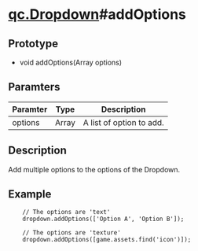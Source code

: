 # [qc.Dropdown](CDropdown.md)#addOptions

## Prototype
* void addOptions(Array options)

## Paramters
| Paramter | Type | Description |
| --------- | --------- | --------- |
| options | Array |  A list of option to add. |

## Description
Add multiple options to the options of the Dropdown.  

## Example
````
	// The options are 'text'
    dropdown.addOptions(['Option A', 'Option B']);

    // The options are 'texture'
    dropdown.addOptions([game.assets.find('icon')]);
````
